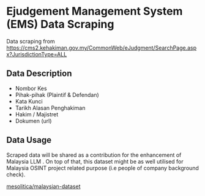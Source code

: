 # Ejudgement Management System (EMS) Data Scraping

Data scraping from https://cms2.kehakiman.gov.my/CommonWeb/eJudgment/SearchPage.aspx?JurisdictionType=ALL

## Data Description

- Nombor Kes
- Pihak-pihak (Plaintif & Defendan)
- Kata Kunci 
- Tarikh Alasan Penghakiman
- Hakim / Majistret
- Dokumen (url)

## Data Usage

Scraped data will be shared as a contribution for the enhancement of Malaysia LLM . On top of that, this dataset might be as well utilised for Malaysia OSINT project related purpose (i.e people of company background check). 

[mesolitica/malaysian-dataset](https://github.com/mesolitica/malaysian-dataset/tree/master/crawl)